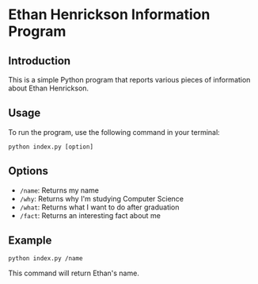 # Ethan Henrickson Information Program

## Introduction

This is a simple Python program that reports various pieces of information about Ethan Henrickson.

## Usage

To run the program, use the following command in your terminal:

```
python index.py [option]
```

## Options

- `/name`: Returns my name
- `/why`: Returns why I'm studying Computer Science
- `/what`: Returns what I want to do after graduation
- `/fact`: Returns an interesting fact about me

## Example

```
python index.py /name
```

This command will return Ethan's name.